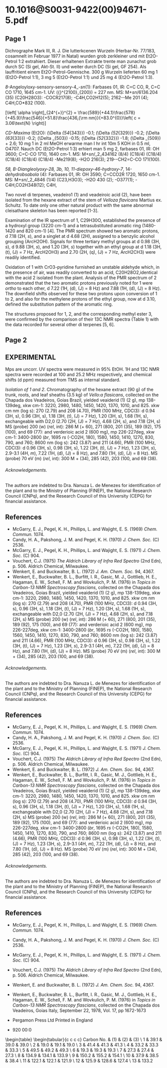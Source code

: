 # 10.1016@S0031-9422(00)94671-5.pdf

## Page 1

Dichrographe Mark III, R. J. Die lutterkcenen Wurzeln (Herbar-Nr. 77/183, cosamnelt im Februar 1977 in Natal) wurden grob zerkleiner und mit Et2O-Petrol 1:2 extrahiert. Dieser erhaltenen Extrakte trente man zunachst grob durch SC (Si gel, Akt-St. II) und weiter durch DC (Si gel, GF 254). Als Iauffritient einem Et2O-Petrol-Gennische. 300 g Wurzeln lieferten 60 mg 1 (Et2O-Petrol 1:1), 3 mg 5 (Et2O-Petrol 1:1) und 25 mg 4 (Et2O-Petrol 1:3).

_8_-Angeloyloxy-sensory-sensory-4_-_sn_(1): Farbases 01, IR: C=C CO, R, C=C CO 1710, 1645 cm-1. UV: \({}^{2100}_{200}\) = 227 nm. MS: M+_sn_/6136.204 (35) (C20H28O3): -COCR217(8); -C4H,CO2H12(5); 2162--Me 201 (4); C4H,CO*832 (100).

\[\left[ \alpha \right]_{24^{+}}^{2} = \frac{589}{+44.1}\frac{578}{+45.9}\frac{546}{+51.8}\frac{436\,{\rm nm}}{+83.0^{0}}\left( c = 3.06\text{N} \right)\]

_CD-Maxima_ (Et2O): \(\Delta _{54_{343}}\) -0.1; \(\Delta _{52_{329}}\) -0.2; \(\Delta _{63_{33}}\) -0.2; \(\Delta _{503}\) -0.15; \(\Delta _{52_{332}}\) -1.8; \(\Delta _{509}\) + 2.6; 10 mg 1 in 2 ml MeOH erwarme man I hr int 10m 5 KOH in 0.5 ml, O4707. Nauch DC (Et2O-Petrol 1:3) erhiert man 5 mg 2, farbases 01, IR: OH 3600; C=C-CO 1710, 1640 cm-1. MS: M+_sn_/_2_434162 (8/4) (C18/4) (C18/4) (C18/4) (C18/4) (C18/4) -Me219(8); -H2O 216(3); 219--CH2=C-CO 171(100).

_58, B-Diangleolyoxy-28, 3b, 10, 11-diepoxy-46-hydroxy-7_, 14-_dehydrobsabola_ (4): Farbases 01, IR: OH 3590; C=CCO2R 1720, 1650 cm-1. MS: M+_sn_/_2_4846 (1/4) (C23,H3O3); -H2O 430 (2); -O377(1); -C4H,CO2H348(12); C4H,

Two novel di terpenes, veadeiro1 (1) and veadeiroic acid (2), have been isolated from the hexane extract of the stem of _Velloza flavicans_ Martius ex. Schultz. To date only one other natural product with the same abnormal cleisathane skeleton has been reported [1-3].

Examination of the IR spectrum of 1, C29H30O, established the presence of a hydroxyl group (3220 cm-1) and a tetrasubstituted aromatic ring (1480-1420 and 820 cm-1) [4]. The PMR spectrum showed two aromatic protons, d 7.18 (2H, _s_), and a singlet at d 4.68 (2H), assigned to a benzylic alcohol grouping (ArcH2OH). Signals for three tertiary methyl groups at d 0.98 (3H, _s_), d 9.88 (3H, _s_), and 1.20 (3H, _s_) together with an ethyl group at d 1.18 (3H, \(t\), \(J\) = 7 Hz, ArcH2OH3) and 2.70 (2H, \(q\), \(J\) = 7 Hz, ArcH2CH3) were readily identified.

Oxidation of 1 with CrO3-pyridine furnished an unstable aldehyde which, in the presence of air, was readily converted to an acid, C20H28O2,identical with the acid 2 isolated from the plant. Analysis of the PMR spectrum of 2 demonstrated that the two aromatic protons previously noted for 1 were _ortho_ to each other, d 7.22 (1H, \(d\), \(J\) = 8 Hz) and 7.88 (1H, \(d\), \(J\) = 8 Hz). The downfield shifts observed for these two protons upon conversion of 1 to 2, and also for the methylene protons of the ethyl group, now at d 3.10, defined the substitution pattern of the aromatic ring.

The structures proposed for 1, 2, and the corresponding methyl ester 3, were confirmed by the comparison of their 13C NMR spectra (Table 1) with the data recorded for several other di terpenes [5, 6].



## Page 2



## EXPERIMENTAL

Mps are uncorr. UV spectra were measured in 95% EtOH. 1H and 13C NMR spectra were recorded at 100 and 25.2 MHz respectively, and chemical shifts (d ppm) measured from TMS as internal standard.

_Isolation of 1 and 2_. Chromatography of the hexane extract (90 g) of the trunk, roots, and leaf sheaths (3.5 kg) of _Vello:a flasicans_, collected on the Chapada dos Veadeiros, Goias Brazil, yielded veaiderid (1) (2 g), mp 138-139deg, xkw cm-1: 3220, 2980, 1480, 1450, 1420, 1370, 1010, and 825. xkw cm nm (log s): 270 (2.79) and 208 (4.70), PMR (100 MHz, CDCl3): d 0.94 (3H, s), 0.96 (3H, s), 1.18 (3H, \(t\), \(J\) = 7 Hz), 1.20 (3H, s), 1.68 (1H, s), exchangeable with D2,0 (2.70 (2H, \(J\) = 7 Hz), 4.68 (2H, s), and 7.18 (2H, s) MS (probe) 200 \(w\) (_rel_, int): 286 M (+ 60), 271 (800, 201 (35), 189 (92), 175 (100), and 69 (77): and verderioic acid 2 (600 mg), mp 226-227deg, xkw cm-1: 3400-2800 (_br_, 1695 _rs_ (-CO2H, 180), 1580, 1450, 1410, 1270, 830, 790, and 760; 8600 nm (log s): 242 (3.87) and 211 (4.66), PMR (100 MHz, CDCl3): d 0.96 (3H, s), 0.98 (3H, s), 1.22 (3H, \(t\), \(J\) = 7 Hz), 1.23 (3H, _s_), 2.9-3.1 (4H, _m_), 7.22 (1H, \(d\), \(J\) = 8 Hz), and 7.80 (1H, \(d\), \(J\) = 8 Hz). MS (probe) 70 eV \(m\) (_rel_, int): 300 M + (34), 285 (42), 203 (100, and 69 (38).

###### Acknowledgements.

 The authors are indebted to Dra. Nanuza L. de Menezes for identification of the plant and to the Ministry of Planning (FINEP), the National Research Council (CNPq), and the Research Council of this University (CEPG) for financial assistance.

## References

- McGarry, E. J., Pegel, K. H., Phillips, L. and Wajight, E. S. (1969) _Chem. Commun._ 1074.
- Candy, H. A., Pakshong, J. M. and Pegel, K. H. (1970) _J. Chem. Soc._ (C) 2536.
- McGarry, E. J., Pegel, K. H., Phillips, L. and Wajight, E. S. (1971) _J. Chem. Soc._ (C) 904.
- Vouchert, C.J. (1975) _The Aldrich Library of Infra Red Spectro_ (2nd Edn), p. 506. Aldrich Chemical, Milwaukee.
- Wenkert, E. and Buckwalter, B. L. (1972) _J. Am. Chem. Soc._ 94, 4367.
- Wenkert, E., Buckwalter, B. L., Burfitt, I. R., Gasic, M. J., Gottlieb, H. E., Hagaman, E. W., Schell, F. M. and Wovkulich, P. M. (1976) in _Topics in Carbon-13 NMR Spectroscopy flascians_, collected on the Chapada dos Veadeiros, Goias Brazil, yielded veaiderid (1) (2 g), mp 138-139deg, xkw cm-1: 3220, 2980, 1480, 1450, 1420, 1370, 1010, and 825. xkw cm nm (log s): 270 (2.79) and 208 (4.70), PMR (100 MHz, CDCl3): d 0.94 (3H, s), 0.96 (3H, s), 1.18 (3H, \(t\), \(J\) = 7 Hz), 1.20 (3H, s), 1.68 (1H, s), exchangeable with D2,0 (2.70 (2H, \(J\) = 7 Hz), 4.68 (2H, s), and 7.18 (2H, s) MS (probe) 200 \(w\) (_rel_, int): 286 M (+ 60), 271 (800, 201 (35), 189 (92), 175 (100), and 69 (77): and verderioic acid 2 (600 mg), mp 226-227deg, xkw cm-1: 3400-2800 (_br_, 1695 _rs_ (-CO2H, 180), 1580, 1560, 1450, 1410, 1270, 830, 790, and 760; 8600 nm (log s): 242 (3.87) and 211 (4.66), PMR (100 MHz, CDCl3): d 0.96 (3H, s), 0.98 (3H, s), 1.22 (3H, \(t\), \(J\) = 7 Hz), 1.23 (3H, _s_), 2.9-3.1 (4H, _m_), 7.22 (1H, \(d\), \(J\) = 8 Hz), and 7.80 (1H, \(d\), \(J\) = 8 Hz). MS (probe) 70 eV \(m\) (_rel_, int): 300 M + (34), 285 (42), 203 (100, and 69 (38).

###### Acknowledgements.

 The authors are indebted to Dra. Nanuza L. de Menezes for identification of the plant and to the Ministry of Planning (FINEP), the National Research Council (CNPq), and the Research Council of this University (CEPG) for financial assistance.

## References

- McGarry, E. J., Pegel, K. H., Phillips, L. and Wajight, E. S. (1969) _Chem. Commun._ 1074.
- Candy, H. A., Pakshong, J. M. and Pegel, K. H. (1970) _J. Chem. Soc._ (C) 2536.
- McGarry, E. J., Pegel, K. H., Phillips, L. and Wajight, E. S. (1971) _J. Chem. Soc._ (C) 904.
- Vouchert, C.J. (1975) _The Aldrich Library of Infra Red Spectro_ (2nd Edn), p. 506. Aldrich Chemical, Milwaukee.
- Wenkert, E. and Buckwalter, B. L. (1972) _J. Am. Chem. Soc._ 94, 4367.
- Wenkert, E., Buckwalter, B. L., Burfitt, I. R., Gasic, M. J., Gottlieb, H. E., Hagaman, E. W., Schell, F. M. and Wovkulich, P. M. (1976) in _Topics in Carbon-13 NMR Spectroscopy flascians_, collected on the Chapada dos Veadeiros, Goias Brazil, yielded veaiderid (1) (2 g), mp 138-139deg, xkw cm-1: 3220, 2980, 1480, 1450, 1420, 1370, 1010, and 825. xkw cm nm (log s): 270 (2.79) and 208 (4.70), PMR (100 MHz, CDCl3): d 0.94 (3H, s), 0.96 (3H, s), 1.18 (3H, \(t\), \(J\) = 7 Hz), 1.20 (3H, s), 1.68 (1H, s), exchangeable with D2,0 (2.70 (2H, \(J\) = 7 Hz), 4.68 (2H, s), and 7.18 (2H, s) MS (probe) 200 \(w\) (_rel_, int): 286 M (+ 60), 271 (800, 201 (35), 189 (92), 175 (100), and 69 (77): and verderioic acid 2 (600 mg), mp 226-227deg, xkw cm-1: 3400-2800 (_br_, 1695 _rs_ (-CO2H, 180), 1580, 1450, 1410, 1270, 830, 790, and 760; 8600 nm (log s): 242 (3.87) and 211 (4.66), PMR (100 MHz, CDCl3): d 0.96 (3H, s), 0.98 (3H, s), 1.22 (3H, \(t\), \(J\) = 7 Hz), 1.23 (3H, _s_), 2.9-3.1 (4H, _m_), 7.22 (1H, \(d\), \(J\) = 8 Hz), and 7.80 (1H, \(d\), \(J\) = 8 Hz). MS (probe) 70 eV \(m\) (_rel_, int): 300 M + (34), 285 (42), 203 (100, and 69 (38).

###### Acknowledgements.

 The authors are indebted to Dra. Nanuza L. de Menezes for identification of the plant and to the Ministry of Planning (FINEP), the National Research Council (CNPq), and the Research Council of this University (CEPG) for financial assistance.

## References

- McGarry, E. J., Pegel, K. H., Phillips, L. and Wajight, E. S. (1969) _Chem. Commun._ 1074.
- Candy, H. A., Pakshong, J. M. and Pegel, K. H. (1970) _J. Chem. Soc._ (C) 2536.
- McGarry, E. J., Pegel, K. H., Phillips, L. and Wajight, E. S. (1971) _J. Chem. Soc._ (C) 904.

- Vouchert, C.J. (1975) _The Aldrich Library of Infra Red Spectro_ (2nd Edn), p. 506. Aldrich Chemical, Milwaukee.
- Wenkert, E. and Buckwalter, B. L. (1972) _J. Am. Chem. Soc._ 94, 4367.
- Wenkert, E., Buckwalter, B. L., Burfitt, I. R., Gasic, M. J., Gottlieb, H. E., Hagaman, E. W., Schell, F. M. and Wovkulich, P. M. (1976) in _Topics in Carbon-13 NMR Spectroscopy flascians_, collected on the Chapada dos Veadeiros, Goias Italy, September 22, 1978, Vol. 17, pp 1672-1673
- Pergamon Press Ltd Printed in England
- 920 00:0

\begin{table}
\begin{tabular}{c c c c} Carbon No. & (1) & (2) & (3) \\
1 & 39.1 & 39.0 & 39.0 \\
2 & 19.0 & 19.1 & 19.0 \\
3 & 41.4 & 41.3 & 41.3 \\
4 & 33.2 & 33.3 & 33.3 \\
5 & 49.5 & 49.2 & 49.3 \\
6 & 19.3 & 19.3 & 19.3 \\
7 & 27.3 & 27.4 & 27.3 \\
8 & 134.9 & 134.1 & 133.9 \\
9 & 150.2 & 155.2 & 154.1 \\
10 & 37.9 & 38.5 & 38.4 \\
11 & 122.1 & 122.1 & 121.9 \\
12 & 125.9 & 128.6 & 127.4 \\
13 & 133.2

